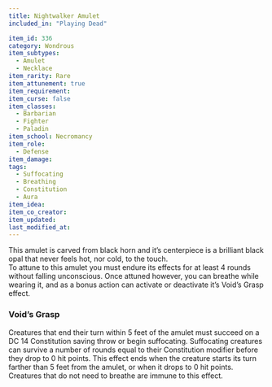 ```yaml
---
title: Nightwalker Amulet
included_in: "Playing Dead"

item_id: 336
category: Wondrous
item_subtypes: 
  - Amulet
  - Necklace
item_rarity: Rare
item_attunement: true
item_requirement: 
item_curse: false
item_classes: 
  - Barbarian
  - Fighter
  - Paladin
item_school: Necromancy
item_role: 
  - Defense
item_damage: 
tags:
  - Suffocating
  - Breathing
  - Constitution
  - Aura
item_idea: 
item_co_creator: 
item_updated: 
last_modified_at: 
---
```


This amulet is carved from black horn and it’s centerpiece is a brilliant black opal that never feels hot, nor cold, to the touch.  
To attune to this amulet you must endure its effects for at least 4 rounds without falling unconscious. Once attuned however, you can breathe while wearing it, and as a bonus action can activate or deactivate it’s Void’s Grasp effect.

### Void’s Grasp
Creatures that end their turn within 5 feet of the amulet must succeed on a DC 14 Constitution saving throw or begin suffocating. Suffocating creatures can survive a number of rounds equal to their Constitution modifier before they drop to 0 hit points. This effect ends when the creature starts its turn farther than 5 feet from the amulet, or when it drops to 0 hit points. Creatures that do not need to breathe are immune to this effect.
